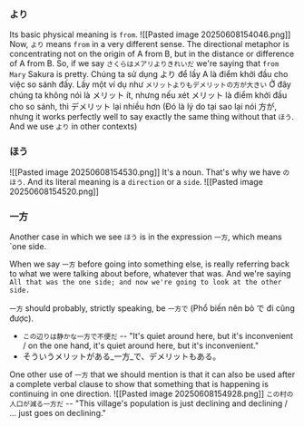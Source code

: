 ### より
Its basic physical meaning is `from`.
![[Pasted image 20250608154046.png]]
Now, `より` means `from` in a very different sense. The directional metaphor is concentrating not on the origin of A from B, but in the distance or difference of A from B. So, if we say `さくらはメアリよりきれいだ` we're saying that `from Mary` Sakura is pretty.
Chúng ta sử dụng より để lấy A là điểm khởi đầu cho việc so sánh đấy. Lấy một ví dụ như
`メリットよりもデメリットの方が大きい`
Ở đây chúng ta không nói là メリット ít, nhưng nếu xét メリット là điểm khởi đầu cho so sánh, thì デメリット lại nhiều hơn (Đó là lý do tại sao lại nói 方が, nhưng it works perfectly well to say exactly the same thing without that `ほう`. And we use `より` in other contexts)

### ほう
![[Pasted image 20250608154530.png]]
It's a noun. That's why we have `のほう`. And its literal meaning is a `direction` or a `side`.
![[Pasted image 20250608154520.png]]

### 一方
Another case in which we see `ほう` is in the expression `一方`, which means `one side.

When we say `一方` before going into something else, is really referring back to what we were talking about before, whatever that was. And we're saying `All that was the one side; and now we're going to look at the other side.`

`一方` should probably, strictly speaking, be `一方で` (Phổ biến nên bỏ で đi cũng được).

- `この辺りは静かな一方で不便だ` -- "It's quiet around here, but it's inconvenient / on the one hand, it's quiet around here, but it's inconvenient."
- そういうメリットがある_一方_で、デメリットもある。

One other use of `一方` that we should mention is that it can also be used after a complete verbal clause to show that something that is happening is continuing in one direction.
![[Pasted image 20250608154928.png]]
`この村の人口が減る一方だ` -- "This village's population is just declining and declining / ... just goes on declining."